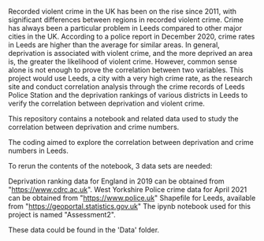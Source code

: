 Recorded violent crime in the UK has been on the rise since 2011, with significant differences between regions in recorded violent crime. Crime has always been a particular problem in Leeds compared to other major cities in the UK. According to a police report in December 2020, crime rates in Leeds are higher than the average for similar areas. In general, deprivation is associated with violent crime, and the more deprived an area is, the greater the likelihood of violent crime. However, common sense alone is not enough to prove the correlation between two variables. This project would use Leeds, a city with a very high crime rate, as the research site and conduct correlation analysis through the crime records of Leeds Police Station and the deprivation rankings of various districts in Leeds to verify the correlation between deprivation and violent crime.

This repository contains a notebook and related data used to study the correlation between deprivation and crime numbers.

The coding aimed to explore the correlation between deprivation and crime numbers in Leeds.

To rerun the contents of the notebook, 3 data sets are needed:

Deprivation ranking data for England in 2019 can be obtained from "https://www.cdrc.ac.uk".
West Yorkshire Police crime data for April 2021 can be obtained from "https://www.police.uk"
Shapefile for Leeds, available from "https://geoportal.statistics.gov.uk"
The ipynb notebook used for this project is named "Assessment2".

These data could be found in the 'Data' folder.
